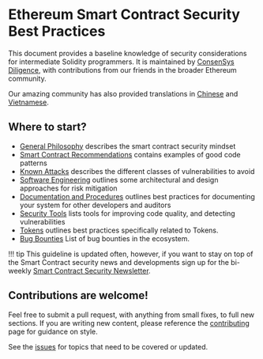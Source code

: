 # Ethereum Smart Contract Security Best Practices

This document provides a baseline knowledge of security considerations for intermediate Solidity programmers. It is maintained by [ConsenSys Diligence](https://consensys.net/diligence/), with contributions from our friends in the broader Ethereum community.

Our amazing community has also provided translations in [Chinese](https://github.com/ConsenSys/smart-contract-best-practices/blob/master/README-zh.md) and [Vietnamese](https://github.com/ConsenSys/smart-contract-best-practices/blob/master/README-vi.md).

## Where to start?

* [General Philosophy](./general_philosophy.md) describes the smart contract security mindset
* [Smart Contract Recommendations](./recommendations.md) contains examples of good code patterns
* [Known Attacks](./known_attacks.md) describes the different classes of vulnerabilities to avoid
* [Software Engineering](./software_engineering.md) outlines some architectural and design approaches for risk mitigation
* [Documentation and Procedures](./documentation_procedures.md) outlines best practices for documenting your system for other developers and auditors
* [Security Tools](./security_tools.md) lists tools for improving code quality, and detecting vulnerabilities
* [Tokens](./tokens.md) outlines best practices specifically related to Tokens.
* [Bug Bounties](./bug_bounty_list.md) List of bug bounties in the ecosystem.

!!! tip
    This guideline is updated often, however, if you want to stay on top of the Smart Contract security news and developments
    sign up for the bi-weekly [Smart Contract Security Newsletter](https://diligence.consensys.net/newsletter/).


## Contributions are welcome!

Feel free to submit a pull request, with anything from small fixes, to full new sections. If you are writing new content, please reference the [contributing](./about/contributing.md) page for guidance on style.

See the [issues](https://github.com/ConsenSys/smart-contract-best-practices/issues) for topics that need to be covered or updated.
